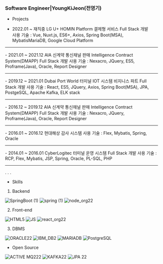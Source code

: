 ### Software Engineer|YoungKiJeon(전영기)


* Projects
- 2022.01 ~ 재직중     LG U+ HOMIN Platform 결제형 서비스 Full Stack 개발   
                       사용 기술 : Vue, Nuxt.js, ES6+, Axios, Spring Boot(MSA), MybatisMariaDB, Google Cloud Platform
<hr/>
- 2021.01 ~ 2021.12    AIA 신계약 통신채널 판매 Intelligence Contract System(DMAPP) Full Stack 개발   
                       사용 기술 : Nexacro, JQuery, ES5, Proframe(Java), Oracle, Report Designer
<hr/>
- 2019.12 ~ 2021.01    Dubai Port World 터미널 IOT 시스템 비지니스 파트 Full Stack 개발   
                       사용 기술 : React, ES5, JQuery, Axios, Spring Boot(MSA), JPA, PostgeSQL, Apache Kafka, ELK stack
<hr/>                       
- 2016.12 ~ 2019.12    AIA 신계약 통신채널 판매 Intelligence Contract System(DMAPP) Full Stack 개발   
                       사용 기술 : Nexacro, JQuery, Proframe(Java), Oracle, Report Designer
<hr/>
- 2016.01 ~ 2016.12    현대해상 감사 시스템   
                       사용 기술 : Flex, Mybatis, Spring, Oracle
<hr/>
- 2014.01 ~ 2016.01    CyberLogitec 터미널 운영 시스템 Full Stack 개발   
                       사용 기술 : RCP, Flex, Mybatis, JSP, Spring, Oracle, PL-SQL, PHP
<hr/>
.
.
.


* Skills
1. Backend

![SpringBoot (1)](https://user-images.githubusercontent.com/60690630/142000011-b18534a0-184c-43b9-8ae2-1a9a94f4e6d8.png)
![spring (1)](https://user-images.githubusercontent.com/60690630/142001009-12217047-90b6-4052-9e30-73fb308a63b7.png)
![node_org22](https://user-images.githubusercontent.com/60690630/142858450-e3fd2466-1a78-462a-b44f-b133948a157d.png)

2. Front-end

![HTML5](https://user-images.githubusercontent.com/60690630/142001106-58bcdad2-86d9-46b5-8651-823cb1af7dfe.png)
![JS](https://user-images.githubusercontent.com/60690630/142001133-831ab49d-3f35-4162-80c3-36138db2cd49.png)
![react_org22](https://user-images.githubusercontent.com/60690630/142859240-ef67ea82-32fe-4d9b-b638-91b49c3612d3.png)

3. DBMS

![ORACLE22](https://user-images.githubusercontent.com/60690630/142860601-72c667ea-2a5f-495b-95b3-dc6644a76b83.png)
![IBM_DB2](https://user-images.githubusercontent.com/60690630/142002566-4678e3a9-ed05-4d6f-9bbb-421a56201f11.png)
![MARIADB](https://user-images.githubusercontent.com/60690630/142002627-7a8a4fb5-5f21-4487-be50-f57b2b655d59.png)
![PostgreSQL](https://user-images.githubusercontent.com/60690630/142002674-6a188d18-5b98-437f-b9e4-983af7433260.png)

* Open Source

![ACTIVE MQ222](https://user-images.githubusercontent.com/60690630/142859690-7ecca44b-a1c9-495c-9994-8a822b064423.png)
![KAFKA22](https://user-images.githubusercontent.com/60690630/142860003-3062befb-eadd-4913-977c-24329ed9a457.png)
![JPA 22](https://user-images.githubusercontent.com/60690630/142860244-8dd59264-ea5f-4636-b20d-f1dcce53efd2.png)


